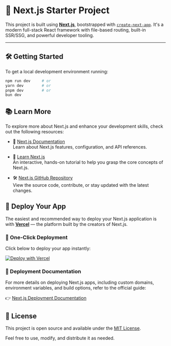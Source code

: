 # 🚀 Next.js Starter Project

This project is built using [**Next.js**](https://nextjs.org/), bootstrapped with [`create-next-app`](https://github.com/vercel/next.js/tree/canary/packages/create-next-app). It's a modern full-stack React framework with file-based routing, built-in SSR/SSG, and powerful developer tooling.

---

## 🛠️ Getting Started

To get a local development environment running:

```bash
npm run dev     # or
yarn dev        # or
pnpm dev        # or
bun dev
```

## 📚 Learn More

To explore more about Next.js and enhance your development skills, check out the following resources:

- 📘 [Next.js Documentation](https://nextjs.org/docs)  
  Learn about Next.js features, configuration, and API references.

- 🧪 [Learn Next.js](https://nextjs.org/learn)  
  An interactive, hands-on tutorial to help you grasp the core concepts of Next.js.

- 🛠️ [Next.js GitHub Repository](https://github.com/vercel/next.js)  
  View the source code, contribute, or stay updated with the latest changes.

## 🚀 Deploy Your App

The easiest and recommended way to deploy your Next.js application is with **[Vercel](https://vercel.com/)** — the platform built by the creators of Next.js.

### 🔗 One-Click Deployment

Click below to deploy your app instantly:

[![Deploy with Vercel](https://vercel.com/button)](https://vercel.com/new?utm_medium=default-template&filter=next.js&utm_source=create-next-app&utm_campaign=create-next-app-readme)

### 📄 Deployment Documentation

For more details on deploying Next.js apps, including custom domains, environment variables, and build options, refer to the official guide:

👉 [Next.js Deployment Documentation](https://nextjs.org/docs/deployment)

## 🧾 License

This project is open source and available under the [MIT License](LICENSE).

Feel free to use, modify, and distribute it as needed.
